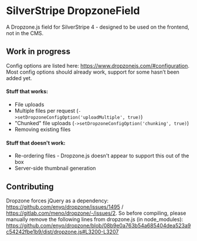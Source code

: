 # SilverStripe DropzoneField

A Dropzone.js field for SilverStripe 4 - designed to be used on the frontend, not in the CMS.

## Work in progress

Config options are listed here: https://www.dropzonejs.com/#configuration. Most config options should already work, support for some hasn’t been added yet.

#### Stuff that works:

- File uploads
- Multiple files per request (`->setDropzoneConfigOption('uploadMultiple', true)`)
- "Chunked" file uploads (`->setDropzoneConfigOption('chunking', true)`)
- Removing existing files

#### Stuff that doesn't work:

- Re-ordering files - Dropzone.js doesn't appear to support this out of the box
- Server-side thumbnail generation

## Contributing

Dropzone forces jQuery as a dependency: https://github.com/enyo/dropzone/issues/1495 / https://gitlab.com/meno/dropzone/-/issues/2. So before compiling, please manually remove the following lines from dropzone.js (in node_modules): https://github.com/enyo/dropzone/blob/08b9e0a763b54a685404dea523a9c54242fbe1b9/dist/dropzone.js#L3200-L3207
